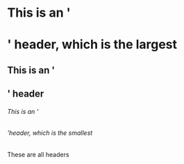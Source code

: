 # This is an '<h1>' header, which is the largest
## This is an '<h2>' header
###### This is an '<h6>'header, which is the smallest

These are all headers
